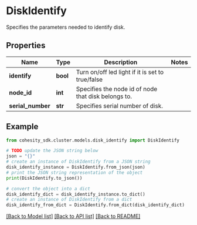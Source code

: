 # DiskIdentify

Specifies the parameters needed to identify disk.

## Properties

Name | Type | Description | Notes
------------ | ------------- | ------------- | -------------
**identify** | **bool** | Turn on/off led light if it is set to true/false | 
**node_id** | **int** | Specifies the node id of node that disk belongs to. | 
**serial_number** | **str** | Specifies serial number of disk. | 

## Example

```python
from cohesity_sdk.cluster.models.disk_identify import DiskIdentify

# TODO update the JSON string below
json = "{}"
# create an instance of DiskIdentify from a JSON string
disk_identify_instance = DiskIdentify.from_json(json)
# print the JSON string representation of the object
print(DiskIdentify.to_json())

# convert the object into a dict
disk_identify_dict = disk_identify_instance.to_dict()
# create an instance of DiskIdentify from a dict
disk_identify_from_dict = DiskIdentify.from_dict(disk_identify_dict)
```
[[Back to Model list]](../README.md#documentation-for-models) [[Back to API list]](../README.md#documentation-for-api-endpoints) [[Back to README]](../README.md)


